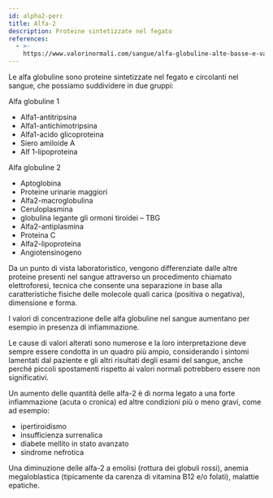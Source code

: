 ```yaml
---
id: alpha2-perc
title: Alfa-2
description: Proteine sintetizzate nel fegato
references:
  - >-
    https://www.valorinormali.com/sangue/alfa-globuline-alte-basse-e-valori-normali/
---
```

Le alfa globuline sono proteine sintetizzate nel fegato e circolanti nel sangue, che possiamo suddividere in due gruppi:

Alfa globuline 1
- Alfa1-antitripsina
- Alfa1-antichimotripsina
- Alfa1-acido glicoproteina
- Siero amiloide A
- Alf 1-lipoproteina

Alfa globuline 2
- Aptoglobina
- Proteine urinarie maggiori
- Alfa2-macroglobulina
- Ceruloplasmina
- globulina legante gli ormoni tiroidei – TBG
- Alfa2-antiplasmina
- Proteina C
- Alfa2-lipoproteina
- Angiotensinogeno

Da un punto di vista laboratoristico, vengono differenziate dalle altre proteine presenti nel sangue attraverso un procedimento chiamato elettroforesi, tecnica che consente una separazione in base alla caratteristiche fisiche delle molecole quali carica (positiva o negativa), dimensione e forma.

I valori di concentrazione delle alfa globuline nel sangue aumentano per esempio in presenza di infiammazione.

Le cause di valori alterati sono numerose e la loro interpretazione deve sempre essere condotta in un quadro più ampio, considerando i sintomi lamentati dal paziente e gli altri risultati degli esami del sangue, anche perché piccoli spostamenti rispetto ai valori normali potrebbero essere non significativi.

Un aumento delle quantità delle alfa-2 è di norma legato a una forte infiammazione (acuta o cronica) ed altre condizioni più o meno gravi, come ad esempio:
- ipertiroidismo
- insufficienza surrenalica
- diabete mellito in stato avanzato
- sindrome nefrotica

Una diminuzione delle alfa-2 a emolisi (rottura dei globuli rossi), anemia megaloblastica (tipicamente da carenza di vitamina B12 e/o folati), malattie epatiche.
